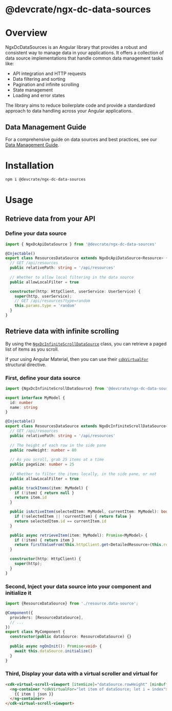 @devcrate/ngx-dc-data-sources
================================

# Overview

NgxDcDataSources is an Angular library that provides a robust and consistent way to manage data in your applications. It offers a collection of data source implementations that handle common data management tasks like:

- API integration and HTTP requests
- Data filtering and sorting
- Pagination and infinite scrolling
- State management
- Loading and error states

The library aims to reduce boilerplate code and provide a standardized approach to data handling across your Angular applications.

## Data Management Guide

For a comprehensive guide on data sources and best practices, see our [Data Management Guide](../../../public/docs/data-management/data-management.md#modal).

# Installation

```bash
npm i @devcrate/ngx-dc-data-sources
```

# Usage

## Retrieve data from your API

### Define your data source

```typescript
import { NgxDcApiDataSource } from '@devcrate/ngx-dc-data-sources'

@Injectable()
export class ResourcesDataSource extends NgxDcApiDataSource<Resource> {
  // GET /api/resources
  public relativePath: string = '/api/resources'
  
  // Whether to allow local filtering in the data source
  public allowLocalFilter = true

  constructor(http: HttpClient, userService: UserService) {
    super(http, userService);
    // GET /api/resources?type=random
    this.params.type = 'random'
  }
}
```

## Retrieve data with infinite scrolling

By using the [`NgxDcInfiniteScrollDataSource`](./src/lib/infinite-scroller.data-source.ts#modal) class, you can retrieve a paged list of items as you scroll.

If your using Angular Material, then you can use their [`cdkVirtualFor`](https://material.angular.io/cdk/scrolling/overview#cdkvirtualfor) structural directive.

### First, define your data source

```typescript
import {NgxDcInfiniteScrollDataSource} from '@devcrate/ngx-dc-data-sources'

export interface MyModel {
  id: number
  name: string
}

@Injectable()
export class ResourcesDataSource extends NgxDcInfiniteScrollDataSource<MyModel, MyModel> {
  // GET /api/resources
  public relativePath: string = '/api/resources'
  
  // The height of each row in the side pane
  public rowHeight: number = 80
  
  // As you scroll, grab 25 items at a time
  public pageSize: number = 25
  
  // Whether to filter the items locally, in the side pane, or not
  public allowLocalFilter = true

  public trackItems(item: MyModel) {
    if (!item) { return null }
    return item.id
  }

  public isActiveItem(selectedItem: MyModel, currentItem: MyModel): boolean {
    if (!selectedItem || !currentItem) { return false }
    return selectedItem.id == currentItem.id
  }

  public async retrieveItem(item: MyModel): Promise<MyModel> {
    if (!item) { return item }
    return firstValueFrom(this.httpClient.get<DetailedResource>(this.relativePath + '/' + item.id))
  }

  constructor(http: HttpClient) {
    super(http);
  }
}
```

### Second, Inject your data source into your component and initialize it

```typescript
import {ResourceDataSource} from './resource.data-source';

@Component({
  providers: [ResourceDataSource],
  // ...
})
export class MyComponent {
  constructor(public dataSource: ResourceDataSource) {}
  
  public async ngOnInit(): Promise<void> {
    await this.dataSource.initialize()
  }
}
```

### Third, Display your data with a virtual scroller and virtual for

```html
<cdk-virtual-scroll-viewport [itemSize]="dataSource.rowHeight" [minBufferPx]="dataSource.rowHeight * 5" [maxBufferPx]="dataSource.rowHeight * 10">
  <ng-container *cdkVirtualFor="let item of dataSource; let i = index">
    {{ item | json }}
  </ng-container>
</cdk-virtual-scroll-viewport>
```
